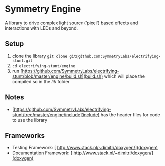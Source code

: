 Symmetry Engine
===============

A library to drive complex light source ('pixel') based effects and interactions with LEDs and beyond.

Setup
-----
1. clone the library `git clone git@github.com:SymmetryLabs/electrifying-stunt.git`
2. `cd electrifying-stunt/engine`
3. run [https://github.com/SymmetryLabs/electrifying-stunt/blob/master/engine/build.sh](build.sh) which will place the compiled so in the *lib* folder

Notes
-----
* [https://github.com/SymmetryLabs/electrifying-stunt/tree/master/engine/include](include) has the header files for code to use the library

Frameworks
-----
* Testing Framework: [ http://www.stack.nl/~dimitri/doxygen/](doxygen)
* Documentation Framework: [ http://www.stack.nl/~dimitri/doxygen/](doxygen)
